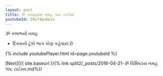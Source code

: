 ```yaml
---
layout: post
title: ૐ વ્યગ્રહાયાં નમહ ૧૦૮ ટાઈમ્સ
youtubeId: I0sf4puEezs
---
```

 
 
 ૐ કલાભયો નમહ  
 
 -  દિવસનો ટૂંકો ભાગ કોણ કહેવાય છે 
 
  
 
  
 
 
 
 
 
 


{% include youtubePlayer.html id=page.youtubeId %}
 
[Next]({{ site.baseurl }}{% link  split2/_posts/2016-04-21-ૐ વિશિષ્ટાય નમહ ૧૦૮ ટાઈમ્સ.md%})
 
